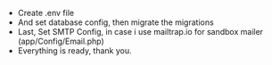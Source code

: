 - Create .env file
- And set database config, then migrate the migrations
- Last, Set SMTP Config, in case i use mailtrap.io for sandbox mailer (app/Config/Email.php)
- Everything is ready, thank you.